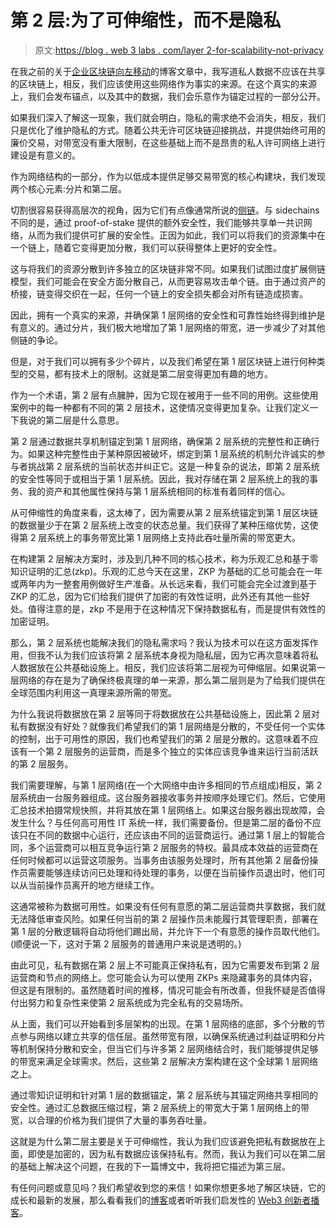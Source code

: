 # 第 2 层:为了可伸缩性，而不是隐私

> 原文:[https://blog . web 3 labs . com/layer 2-for-scalability-not-privacy](https://blog.web3labs.com/layer2-for-scalability-not-privacy)

在我之前的关于[企业区块链向左移动](https://blog.web3labs.com/enterprise-blockchain-moving-left)的博客文章中，我写道私人数据不应该在共享的区块链上，相反，我们应该使用这些网络作为事实的来源。在这个真实的来源上，我们会发布锚点，以及其中的数据，我们会乐意作为锚定过程的一部分公开。

如果我们深入了解这一现象，我们就会明白，隐私的需求绝不会消失，相反，我们只是优化了维护隐私的方式。随着公共无许可区块链迎接挑战，并提供始终可用的廉价交易，对带宽没有重大限制，在这些基础上而不是昂贵的私人许可网络上进行建设是有意义的。

作为网络结构的一部分，作为以低成本提供足够交易带宽的核心构建块，我们发现两个核心元素:分片和第二层。

切割很容易获得高层次的视角，因为它们有点像通常所说的[侧链](https://ethereum.org/en/developers/docs/scaling/sidechains/)。与 sidechains 不同的是，通过 proof-of-stake 提供的额外安全性，我们能够共享单一共识网络，从而为我们提供可扩展的安全性。正因为如此，我们可以将我们的资源集中在一个链上，随着它变得更加分散，我们可以获得整体上更好的安全性。

这与将我们的资源分散到许多独立的区块链非常不同。如果我们试图过度扩展侧链模型，我们可能会在安全方面分散自己，从而更容易攻击单个链。由于通过资产的桥接，链变得交织在一起，任何一个链上的安全损失都会对所有链造成损害。

因此，拥有一个真实的来源，并确保第 1 层网络的安全性和可靠性始终得到维护是有意义的。通过分片，我们极大地增加了第 1 层网络的带宽，进一步减少了对其他侧链的争论。

但是，对于我们可以拥有多少个碎片，以及我们希望在第 1 层区块链上进行何种类型的交易，都有技术上的限制。这就是第二层变得更加有趣的地方。

作为一个术语，第 2 层有点臃肿，因为它现在被用于一些不同的用例。这些使用案例中的每一种都有不同的第 2 层技术，这使情况变得更加复杂。让我们定义一下我说的第二层是什么意思。

第 2 层通过数据共享机制锚定到第 1 层网络，确保第 2 层系统的完整性和正确行为。如果这种完整性由于某种原因被破坏，绑定到第 1 层系统的机制允许诚实的参与者挑战第 2 层系统的当前状态并纠正它。这是一种复杂的说法，即第 2 层系统的安全性等同于或相当于第 1 层系统。因此，我对存储在第 2 层系统上的我的事务、我的资产和其他属性保持与第 1 层系统相同的标准有着同样的信心。

从可伸缩性的角度来看，这太棒了，因为需要从第 2 层系统锚定到第 1 层区块链的数据量少于在第 2 层系统上改变的状态总量。我们获得了某种压缩优势，这使得第 2 层系统上的事务带宽比第 1 层网络上支持此吞吐量所需的带宽更大。

在构建第 2 层解决方案时，涉及到几种不同的核心技术，称为乐观汇总和基于零知识证明的汇总(zkp)。乐观的汇总今天在这里，ZKP 为基础的汇总可能会在一年或两年内为一整套用例做好生产准备。从长远来看，我们可能会完全过渡到基于 ZKP 的汇总，因为它们给我们提供了加密的有效性证明，此外还有其他一些好处。值得注意的是，zkp 不是用于在这种情况下保持数据私有，而是提供有效性的加密证明。

那么，第 2 层系统也能解决我们的隐私需求吗？我认为技术可以在这方面发挥作用，但我不认为我们应该将第 2 层系统本身视为隐私层，因为它再次意味着将私人数据放在公共基础设施上。相反，我们应该将第二层视为可伸缩层。如果说第一层网络的存在是为了确保终极真理的单一来源，那么第二层则是为了给我们提供在全球范围内利用这一真理来源所需的带宽。

为什么我说将数据放在第 2 层等同于将数据放在公共基础设施上，因此第 2 层对私有数据没有好处？就像我们希望我们的第 1 层网络是分散的，不受任何一个实体的控制，出于可用性的原因，我们也希望我们的第 2 层是分散的。这意味着不应该有一个第 2 层服务的运营商，而是多个独立的实体应该竞争谁来运行当前活跃的第 2 层服务。

我们需要理解，与第 1 层网络(在一个大网络中由许多相同的节点组成)相反，第 2 层系统由一台服务器组成。这台服务器接收事务并按顺序处理它们。然后，它使用汇总技术拍摄常规快照，并将其放在第 1 层网络上。如果这台服务器出现故障，会发生什么？与任何高可用性 IT 系统一样，我们需要备份。但是第二层的备份不应该只在不同的数据中心运行，还应该由不同的运营商运行。通过第 1 层上的智能合同，多个运营商可以相互竞争运行第 2 层服务的特权。最具成本效益的运营商在任何时候都可以运营这项服务。当事务由该服务处理时，所有其他第 2 层备份操作员需要能够连续访问已处理和待处理的事务，以便在当前操作员退出时，他们可以从当前操作员离开的地方继续工作。

这通常被称为数据可用性。如果没有任何有意愿的第二层运营商共享数据，我们就无法降低审查风险。如果任何当前的第 2 层操作员未能履行其管理职责，部署在第 1 层的分散逻辑将自动将他们踢出局，并允许下一个有意愿的操作员取代他们。(顺便说一下，这对于第 2 层服务的普通用户来说是透明的。)

由此可见，私有数据在第 2 层上不可能真正保持私有，因为它需要发布到第 2 层运营商和节点的网络上。您可能会认为可以使用 ZKPs 来隐藏事务的具体内容，但这是有限制的。虽然随着时间的推移，情况可能会有所改善，但我怀疑是否值得付出努力和复杂性来使第 2 层系统成为完全私有的交易场所。

从上面，我们可以开始看到多层架构的出现。在第 1 层网络的底部，多个分散的节点参与网络以建立共享的信任层。虽然带宽有限，以确保系统通过利益证明和分片等机制保持分散和安全，但当它们与许多第 2 层网络结合时，我们能够提供足够的带宽来满足全球需求。然后，这些第 2 层解决方案构建在这个全球第 1 层网络之上。

通过零知识证明和针对第 1 层的数据锚定，第 2 层系统与其锚定网络共享相同的安全性。通过汇总数据压缩过程，第 2 层系统上的带宽大于第 1 层网络上的带宽，以合理的价格为我们提供了大量的事务吞吐量。

这就是为什么第二层主要是关于可伸缩性，我认为我们应该避免把私有数据放在上面，即使是加密的，因为私有数据应该保持私有。然而，我认为我们可以在第二层的基础上解决这个问题，在我的下一篇博文中，我将把它描述为第三层。

有任何问题或意见吗？我们希望收到您的来信！如果你想更多地了解区块链，它的成长和最新的发展，那么看看我们的[博客](https://blog.web3labs.com/)或者听听我们启发性的 [Web3 创新者播客](https://podcast.web3labs.com/)。